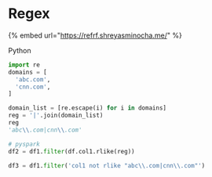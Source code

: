 # Regex

{% embed url="https://refrf.shreyasminocha.me/" %}

Python

```python
import re
domains = [
  'abc.com',
  'cnn.com',
]

domain_list = [re.escape(i) for i in domains]
reg = '|'.join(domain_list)
reg
'abc\\.com|cnn\\.com'

# pyspark
df2 = df1.filter(df.col1.rlike(reg))

df3 = df1.filter('col1 not rlike "abc\\.com|cnn\\.com"')
```



